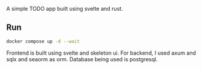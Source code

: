 A simple TODO app built using svelte and rust.

## Run
```bash
docker compose up -d --wait
```

Frontend is built using svelte and skeleton ui. For backend, I used axum and sqlx and seaorm as orm. Database being used is postgresql.
